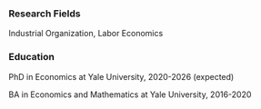 ### Research Fields

Industrial Organization, Labor Economics

### Education 


PhD in Economics at Yale University, 2020-2026 (expected)

BA in Economics and Mathematics at Yale University, 2016-2020

